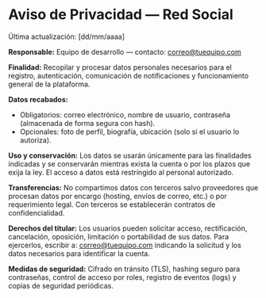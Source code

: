 # Aviso de Privacidad — Red Social

Última actualización: [dd/mm/aaaa]

**Responsable:** Equipo de desarrollo — contacto: correo@tuequipo.com

**Finalidad:** Recopilar y procesar datos personales necesarios para el registro, autenticación, comunicación de notificaciones y funcionamiento general de la plataforma.

**Datos recabados:**
- Obligatorios: correo electrónico, nombre de usuario, contraseña (almacenada de forma segura con hash).
- Opcionales: foto de perfil, biografía, ubicación (solo si el usuario lo autoriza).

**Uso y conservación:** Los datos se usarán únicamente para las finalidades indicadas y se conservarán mientras exista la cuenta o por los plazos que exija la ley. El acceso a datos está restringido al personal autorizado.

**Transferencias:** No compartimos datos con terceros salvo proveedores que procesan datos por encargo (hosting, envíos de correo, etc.) o por requerimiento legal. Con terceros se establecerán contratos de confidencialidad.

**Derechos del titular:** Los usuarios pueden solicitar acceso, rectificación, cancelación, oposición, limitación o portabilidad de sus datos. Para ejercerlos, escribir a: correo@tuequipo.com indicando la solicitud y los datos necesarios para identificar la cuenta.

**Medidas de seguridad:** Cifrado en tránsito (TLS), hashing seguro para contraseñas, control de acceso por roles, registro de eventos (logs) y copias de seguridad periódicas.
